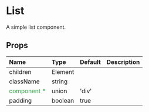 List
====

A simple list component.

Props
-----


| Name | Type | Default | Description |
|:-----|:-----|:-----|:-----|
| children | Element |  |   |
| className | string |  |   |
| <span style="color: #31a148">component *</span> | union | 'div' |   |
| padding | boolean | true |   |
